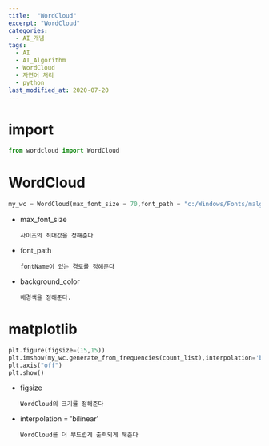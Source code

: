 ```yaml
---
title:  "WordCloud"
excerpt: "WordCloud"
categories:
  - AI_개념
tags:
  - AI
  - AI_Algorithm
  - WordCloud
  - 자연어 처리
  - python
last_modified_at: 2020-07-20
---
```


# import
```python
from wordcloud import WordCloud
```

# WordCloud

```python
my_wc = WordCloud(max_font_size = 70,font_path = "c:/Windows/Fonts/malgun.ttf", background_color = 'white',max_words = 2000, mask = alice_mask)
```
* max_font_size 

      사이즈의 최대값을 정해준다
  
* font_path

      fontName이 있는 경로를 정해준다
      
* background_color

      배경색을 정해준다.
      
# matplotlib
```python
plt.figure(figsize=(15,15))
plt.imshow(my_wc.generate_from_frequencies(count_list),interpolation='bilinear')
plt.axis("off")
plt.show()
```
* figsize 

      WordCloud의 크기를 정해준다
* interpolation = 'bilinear'

      WordCloud를 더 부드럽게 출력되게 해준다
